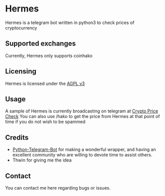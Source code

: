 # Hermes

Hermes is a telegram bot written in python3 to check prices of cryptocurrency

## Supported exchanges
Currently, Hermes only supports coinhako

## Licensing
Hermes is licensed under the [AGPL v3](LICENSE)

## Usage
A sample of Hermes is currently broadcasting on telegram at [Crypto Price Check](https://t.me/coinhakoprice)
You can also use /hako to get the price from Hermes at that point of time if you do not wish to be spammed

## Credits
* [Python-Telegram-Bot](https://github.com/python-telegram-bot/python-telegram-bot) for making a wonderful wrapper, and having an excellent community who are willing to devote time to assist others.
* Thwin for giving me the idea

## Contact
You can contact me here regarding bugs or issues.



